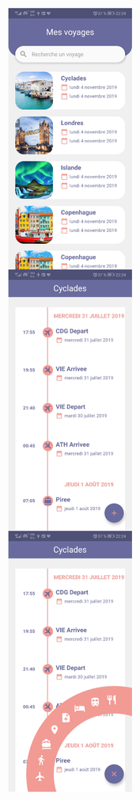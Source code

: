 <center>
  <img width="250" style="float: left; height: auto; flex: 0; padding-left: 5px;" src="preview/1.jpg" alt="">
  <img width="250" style="float: left; height: auto; flex: 0; padding-left: 5px;" src="preview/2.jpg" alt="">
  <img width="250" style="float: left; height: auto; flex: 0; padding-left: 5px;" src="preview/3.jpg" alt="">
</center>
